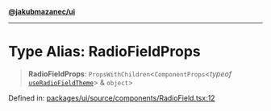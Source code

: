 [**@jakubmazanec/ui**](../README.md)

---

# Type Alias: RadioFieldProps

> **RadioFieldProps**: `PropsWithChildren`\<`ComponentProps`\<_typeof_
> [`useRadioFieldTheme`](../functions/useRadioFieldTheme.md)\> & `object`\>

Defined in:
[packages/ui/source/components/RadioField.tsx:12](https://github.com/jakubmazanec/tools/blob/90a5050fae768000bb00b2044438762c3c8c0f98/packages/ui/source/components/RadioField.tsx#L12)
